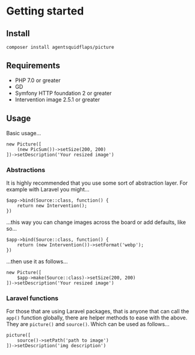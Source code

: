 # Getting started

## Install
    
    composer install agentsquidflaps/picture
    
## Requirements

* PHP 7.0 or greater
* GD
* Symfony HTTP foundation 2 or greater
* Intervention image 2.5.1 or greater

## Usage

Basic usage...

    new Picture([
        (new PicSum())->setSize(200, 200)
    ])->setDescription('Your resized image')
    
    
### Abstractions

It is highly recommended that you use some sort of abstraction layer. For example with Laravel you might...

    $app->bind(Source::class, function() {
        return new Intervention();
    })
    
...this way you can change images across the board or add defaults, like so...

    $app->bind(Source::class, function() {
        return (new Intervention())->setFormat('webp');
    })
    
...then use it as follows...

    new Picture([
        $app->make(Source::class)->setSize(200, 200)
    ])->setDescription('Your resized image') 

### Laravel functions

For those that are using Laravel packages, that is anyone that can
call the `app()` function globally, there are helper methods to ease with the above.
They are `picture()` and `source()`. Which can be used as follows...

    picture([
        source()->setPath('path to image')
    ])->setDescription('img description')